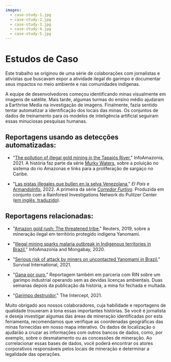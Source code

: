```yaml
---
images:
  - case-study-1.jpg
  - case-study-2.jpg
  - case-study-3.jpg
  - case-study-4.jpg
  - case-study-5.jpg
---
```


# Estudos de Caso

Este trabalho se originou de uma série de colaborações com jornalistas e ativistas que buscavam expor a atividade ilegal do garimpo e documentar seus impactos no meio ambiente e nas comunidades indígenas.

A equipe de desenvolvedores começou identificando minas visualmente em imagens de satélite. Mais tarde, algumas turmas do ensino médio ajudaram a Earthrise Media na investigação de imagens. Finalmente, fazia sentido tentar automatizar a identificação dos locais das minas. Os conjuntos de dados de treinamento para os modelos de inteligência artificial seguiram essas minuciosas pesquisas humanas.

## Reportagens usando as detecções automatizadas:

- "[The pollution of illegal gold mining in the Tapajós River](https://infoamazonia.org/en/storymap/the-pollution-of-illegal-gold-mining-in-the-tapajos-river/)," InfoAmazonia, 2021. A história faz parte da série [Murky Waters](https://infoamazonia.org/en/project/murky-waters/), sobre a poluição no sistema do rio Amazonas e links para a proliferação de sargaço no Caribe.

- "[Las pistas illegales que bullen en la selva Venezolana](https://elpais.com/internacional/2022-01-30/las-pistas-clandestinas-que-bullen-en-la-selva-venezolana.html)," _El País_ e [ArmandoInfo](https://armando.info/la-mineria-ilegal-monto-sus-bases-aereas-en-la-selva/), 2022. A primeira da série _[Corredor Furtivo](https://armando.info/series/corredor-furtivo/)_. Produzida em conjunto com a Rainforest Investigations Network do Pulitzer Center ([em inglês, traduzido](https://pulitzercenter.org/stories/illegal-mining-set-air-bases-jungle-spanish)).

## Reportagens relacionadas:

- "[Amazon gold rush: The threatened tribe](https://www.reuters.com/graphics/BRAZIL-INDIGENOUS/MINING/rlgvdllonvo/index.html)," Reuters, 2019, sobre a mineração ilegal em território protegido indígena Yanomami.

- "[Illegal mining sparks malaria outbreak in Indigenous territories in Brazil](https://infoamazonia.org/en/2020/11/25/mineracao-ilegal-contribui-para-surto-de-malaria-em-terras-indigenas-no-para/)," InfoAmazonia and Mongabay, 2020.

- "[Serious risk of attack by miners on uncontacted Yanomami in Brazil](https://www.survivalinternational.org/news/12655)," Survival International, 2021.

- "[Gana por ouro](https://www.intercept.com.br/2021/09/16/mineradora-novata-ja-explorou-32-vezes-mais-ouro-do-que-o-previsto-em-area-protegida-da-amazonia/)," Reportagem também em parceria com RIN sobre um garimpo industrial operando sem as devidas licenças ambientais. Duas semanas depois da publicação da história, a mina foi fechada e multada.

- "[Garimpo destruidor](https://www.intercept.com.br/2021/12/04/garimpo-ilegal-sai-cinza-para-amazonia/)," The Intercept, 2021.

Muito obrigado aos nossos colaboradores, cuja habilidade e reportagens de qualidade trouxeram à tona essas importantes histórias. Se você é jornalista e deseja investigar algumas das áreas de mineração identificadas por esta ferramenta, recomendamos que verifique as coordenadas geográficas das minas fornecidas em nosso mapa interativo. Os dados de localização o ajudarão a cruzar as informações com outros bancos de dados, como, por exemplo, sobre o desmatamento ou as concessões de mineração. Ao correlacionar essas bases de dados, você poderá encontrar os atores corporativos responsáveis pelos locais de mineração e determinar a legalidade das operações.
